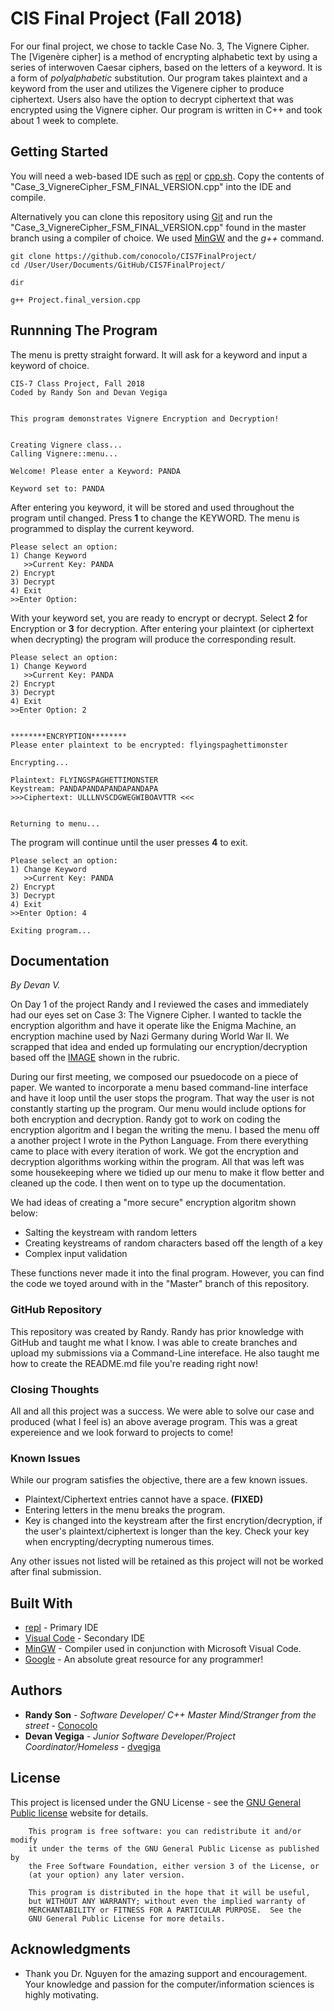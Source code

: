 # CIS Final Project (Fall 2018)

For our final project, we chose to tackle Case No. 3, The Vignere Cipher. The [Vigenère cipher] is a method of encrypting alphabetic text by using a series of interwoven Caesar ciphers, based on the letters of a keyword. It is a form of *polyalphabetic* substitution. Our program takes plaintext and a keyword from the user and utilizes the Vigenere cipher to produce ciphertext. Users also have the option to decrypt ciphertext that was encrypted using the Vignere cipher. Our program is written in C++ and took about 1 week to complete.

## Getting Started

You will need a web-based IDE such as [repl](https://repl.it/) or [cpp.sh](cpp.sh). Copy the contents of "Case_3_VignereCipher_FSM_FINAL_VERSION.cpp" into the IDE and compile.

Alternatively you can clone this repository using [Git](https://git-scm.com/) and run the "Case_3_VignereCipher_FSM_FINAL_VERSION.cpp" found in the master branch using a compiler of choice. We used [MinGW](https://sourceforge.net/projects/mingw-w64/) and the *g++* command.

```
git clone https://github.com/conocolo/CIS7FinalProject/
cd /User/User/Documents/GitHub/CIS7FinalProject/

dir

g++ Project.final_version.cpp
```

## Runnning The Program

The menu is pretty straight forward. It will ask for a keyword and input a keyword of choice. 

```
CIS-7 Class Project, Fall 2018
Coded by Randy Son and Devan Vegiga


This program demonstrates Vignere Encryption and Decryption!


Creating Vignere class...
Calling Vignere::menu...

Welcome! Please enter a Keyword: PANDA

Keyword set to: PANDA
```

After entering you keyword, it will be stored and used throughout the program until changed. Press **1** to change the KEYWORD. The menu is programmed to display the current keyword.

```
Please select an option:
1) Change Keyword
   >>Current Key: PANDA
2) Encrypt
3) Decrypt
4) Exit
>>Enter Option:  
```
With your keyword set, you are ready to encrypt or decrypt. Select **2** for Encryption or **3** for decryption. After entering your plaintext (or ciphertext when decrypting) the program will produce the corresponding result. 

```
Please select an option:
1) Change Keyword
   >>Current Key: PANDA
2) Encrypt
3) Decrypt
4) Exit
>>Enter Option: 2


********ENCRYPTION********
Please enter plaintext to be encrypted: flyingspaghettimonster

Encrypting...

Plaintext: FLYINGSPAGHETTIMONSTER
Keystream: PANDAPANDAPANDAPANDAPA
>>>Ciphertext: ULLLNVSCDGWEGWIBOAVTTR <<<


Returning to menu...
```

The program will continue until the user presses **4** to exit. 

```
Please select an option:
1) Change Keyword
   >>Current Key: PANDA
2) Encrypt
3) Decrypt
4) Exit
>>Enter Option: 4

Exiting program...

```
## Documentation

*By Devan V.*

On Day 1 of the project Randy and I reviewed the cases and immediately had our eyes set on Case 3: The Vignere Cipher. I wanted to tackle the encryption algorithm and have it operate like the Enigma Machine, an encryption machine used by Nazi Germany during World War II. We scrapped that idea and ended up formulating our encryption/decryption based off the [IMAGE](https://www.geeksforgeeks.org/wp-content/uploads/Vigen%C3%A8re_square_shading.png) shown in the rubric. 

During our first meeting, we composed our psuedocode on a piece of paper. We wanted to incorporate a menu based command-line interface and have it loop until the user stops the program. That way the user is not constantly starting up the program. Our menu would include options for both encryption and decryption. Randy got to work on coding the encryption algoritm and I began the writing the menu. I based the menu off a another project I wrote in the Python Language. From there everything came to place with every iteration of work. We got the encryption and decryption algorithms working within the program. All that was left was some housekeeping where we tidied up our menu to make it flow better and cleaned up the code. I then went on to type up the documentation. 

We had ideas of creating a "more secure" encryption algoritm shown below: 

* Salting the keystream with random letters 
* Creating keystreams of random characters based off the length of a key
* Complex input validation

These functions never made it into the final program. However, you can find the code we toyed around with in the "Master" branch of this repository. 

### GitHub Repository

This repository was created by Randy. Randy has prior knowledge with GitHub and taught me what I know. I was able to create branches and upload my submissions via a Command-Line intereface. He also taught me how to create the README.md file you're reading right now!

### Closing Thoughts

All and all this project was a success. We were able to solve our case and produced (what I feel is) an above average program. This was a great expereience and we look forward to projects to come!

### Known Issues

While our program satisfies the objective, there are a few known issues.

* Plaintext/Ciphertext entries cannot have a space. **(FIXED)**
* Entering letters in the menu breaks the program.
* Key is changed into the keystream after the first encrytion/decryption, if the user's plaintext/ciphertext is longer than the key. Check your key when encrypting/decrypting numerous times. 

Any other issues not listed will be retained as this project will not be worked after final submission. 

## Built With

* [repl](https://repl.it/) - Primary IDE
* [Visual Code](https://code.visualstudio.com/) - Secondary IDE
* [MinGW](https://sourceforge.net/projects/mingw-w64/) - Compiler used in conjunction with Microsoft Visual Code.
* [Google](https://google.com) - An absolute great resource for any programmer!

## Authors

* **Randy Son** - *Software Developer/ C++ Master Mind/Stranger from the street* - [Conocolo](https://github.com/conocolo)
* **Devan Vegiga** - *Junior Software Developer/Project Coordinator/Homeless* - [dvegiga](https://github.com/dvegiga)

## License

This project is licensed under the GNU License - see the [GNU General Public license](https://www.gnu.org/licenses/gpl.html) website for details.

```
    This program is free software: you can redistribute it and/or modify
    it under the terms of the GNU General Public License as published by
    the Free Software Foundation, either version 3 of the License, or
    (at your option) any later version.

    This program is distributed in the hope that it will be useful,
    but WITHOUT ANY WARRANTY; without even the implied warranty of
    MERCHANTABILITY or FITNESS FOR A PARTICULAR PURPOSE.  See the
    GNU General Public License for more details.
```

## Acknowledgments

* Thank you Dr. Nguyen for the amazing support and encouragement. Your knowledge and passion for the computer/information sciences is highly motivating. 
